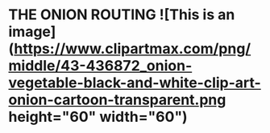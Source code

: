 # THE ONION ROUTING ![This is an image](https://www.clipartmax.com/png/middle/43-436872_onion-vegetable-black-and-white-clip-art-onion-cartoon-transparent.png height="60" width="60")


